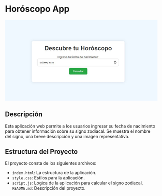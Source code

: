 # Horóscopo App

![Pantallazo proyecto](PantallazoProyecto.jpg)

## Descripción
Esta aplicación web permite a los usuarios ingresar su fecha de nacimiento para obtener información sobre su signo zodiacal. Se muestra el nombre del signo, una breve descripción y una imagen representativa.

## Estructura del Proyecto
El proyecto consta de los siguientes archivos:

- `index.html`: La estructura de la aplicación.
- `style.css`: Estilos para la aplicación.
- `script.js`: Lógica de la aplicación para calcular el signo zodiacal.
 `README.md`: Descripción del proyecto.